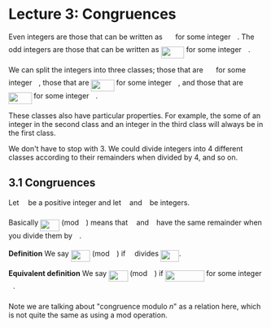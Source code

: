 # Lecture 3: Congruences

Even integers are those that can be written as <img src="https://rawgit.com/dylanpinn/MAT1830/master//lectures/tex/f1738bbe3646e5962be59daa0aa34d56.svg?invert_in_darkmode" align=middle width=17.29464pt height=22.831379999999992pt/> for some integer <img src="https://rawgit.com/dylanpinn/MAT1830/master//lectures/tex/63bb9849783d01d91403bc9a5fea12a2.svg?invert_in_darkmode" align=middle width=9.075495000000004pt height=22.831379999999992pt/>. The
odd integers are those that can be written as <img src="https://rawgit.com/dylanpinn/MAT1830/master//lectures/tex/6b00e9fecad2c902c76321d82303b8ce.svg?invert_in_darkmode" align=middle width=45.60501pt height=22.831379999999992pt/> for some integer <img src="https://rawgit.com/dylanpinn/MAT1830/master//lectures/tex/63bb9849783d01d91403bc9a5fea12a2.svg?invert_in_darkmode" align=middle width=9.075495000000004pt height=22.831379999999992pt/>.

We can split the integers into three classes; those that are <img src="https://rawgit.com/dylanpinn/MAT1830/master//lectures/tex/bcb0fe7fc0db81671c2169cae7d31ceb.svg?invert_in_darkmode" align=middle width=17.29464pt height=22.831379999999992pt/> for some
integer <img src="https://rawgit.com/dylanpinn/MAT1830/master//lectures/tex/63bb9849783d01d91403bc9a5fea12a2.svg?invert_in_darkmode" align=middle width=9.075495000000004pt height=22.831379999999992pt/>, those that are <img src="https://rawgit.com/dylanpinn/MAT1830/master//lectures/tex/263b06bca66c6813dfa9f6a44b37410c.svg?invert_in_darkmode" align=middle width=45.60501pt height=22.831379999999992pt/> for some integer <img src="https://rawgit.com/dylanpinn/MAT1830/master//lectures/tex/63bb9849783d01d91403bc9a5fea12a2.svg?invert_in_darkmode" align=middle width=9.075495000000004pt height=22.831379999999992pt/>, and those that are
<img src="https://rawgit.com/dylanpinn/MAT1830/master//lectures/tex/734b57c261dea2f08d2d8716eae9801c.svg?invert_in_darkmode" align=middle width=45.60501pt height=22.831379999999992pt/> for some integer <img src="https://rawgit.com/dylanpinn/MAT1830/master//lectures/tex/63bb9849783d01d91403bc9a5fea12a2.svg?invert_in_darkmode" align=middle width=9.075495000000004pt height=22.831379999999992pt/>.

These classes also have particular properties. For example, the some of an
integer in the second class and an integer in the third class will always be in
the first class.

We don't have to stop with 3. We could divide integers into 4 different classes
according to their remainders when divided by 4, and so on.

## 3.1 Congruences

Let <img src="https://rawgit.com/dylanpinn/MAT1830/master//lectures/tex/55a049b8f161ae7cfeb0197d75aff967.svg?invert_in_darkmode" align=middle width=9.867000000000003pt height=14.155350000000013pt/> be a positive integer and let <img src="https://rawgit.com/dylanpinn/MAT1830/master//lectures/tex/44bc9d542a92714cac84e01cbbb7fd61.svg?invert_in_darkmode" align=middle width=8.689230000000004pt height=14.155350000000013pt/> and <img src="https://rawgit.com/dylanpinn/MAT1830/master//lectures/tex/4bdc8d9bcfb35e1c9bfb51fc69687dfc.svg?invert_in_darkmode" align=middle width=7.054855500000005pt height=22.831379999999992pt/> be integers.

Basically <img src="https://rawgit.com/dylanpinn/MAT1830/master//lectures/tex/221a6eec2aff3385193ce94d706a1b7c.svg?invert_in_darkmode" align=middle width=37.66158pt height=22.831379999999992pt/> (mod <img src="https://rawgit.com/dylanpinn/MAT1830/master//lectures/tex/55a049b8f161ae7cfeb0197d75aff967.svg?invert_in_darkmode" align=middle width=9.867000000000003pt height=14.155350000000013pt/>) means that <img src="https://rawgit.com/dylanpinn/MAT1830/master//lectures/tex/44bc9d542a92714cac84e01cbbb7fd61.svg?invert_in_darkmode" align=middle width=8.689230000000004pt height=14.155350000000013pt/> and <img src="https://rawgit.com/dylanpinn/MAT1830/master//lectures/tex/4bdc8d9bcfb35e1c9bfb51fc69687dfc.svg?invert_in_darkmode" align=middle width=7.054855500000005pt height=22.831379999999992pt/> have the same remainder
when you divide them by <img src="https://rawgit.com/dylanpinn/MAT1830/master//lectures/tex/55a049b8f161ae7cfeb0197d75aff967.svg?invert_in_darkmode" align=middle width=9.867000000000003pt height=14.155350000000013pt/>.

**Definition** We say <img src="https://rawgit.com/dylanpinn/MAT1830/master//lectures/tex/221a6eec2aff3385193ce94d706a1b7c.svg?invert_in_darkmode" align=middle width=37.66158pt height=22.831379999999992pt/> (mod <img src="https://rawgit.com/dylanpinn/MAT1830/master//lectures/tex/55a049b8f161ae7cfeb0197d75aff967.svg?invert_in_darkmode" align=middle width=9.867000000000003pt height=14.155350000000013pt/>) if <img src="https://rawgit.com/dylanpinn/MAT1830/master//lectures/tex/55a049b8f161ae7cfeb0197d75aff967.svg?invert_in_darkmode" align=middle width=9.867000000000003pt height=14.155350000000013pt/> divides <img src="https://rawgit.com/dylanpinn/MAT1830/master//lectures/tex/60ea14f79e208ac729da92907e80ab04.svg?invert_in_darkmode" align=middle width=35.835195000000006pt height=22.831379999999992pt/>.

**Equivalent definition** We say <img src="https://rawgit.com/dylanpinn/MAT1830/master//lectures/tex/221a6eec2aff3385193ce94d706a1b7c.svg?invert_in_darkmode" align=middle width=37.66158pt height=22.831379999999992pt/> (mod <img src="https://rawgit.com/dylanpinn/MAT1830/master//lectures/tex/55a049b8f161ae7cfeb0197d75aff967.svg?invert_in_darkmode" align=middle width=9.867000000000003pt height=14.155350000000013pt/>) if <img src="https://rawgit.com/dylanpinn/MAT1830/master//lectures/tex/7e1cb77fdc8d07448d4c6e039adff15d.svg?invert_in_darkmode" align=middle width=76.69513500000001pt height=22.831379999999992pt/> for some
integer <img src="https://rawgit.com/dylanpinn/MAT1830/master//lectures/tex/63bb9849783d01d91403bc9a5fea12a2.svg?invert_in_darkmode" align=middle width=9.075495000000004pt height=22.831379999999992pt/>.

Note we are talking about "congruence modulo _n_" as a relation here, which is
not quite the same as using a mod operation.

